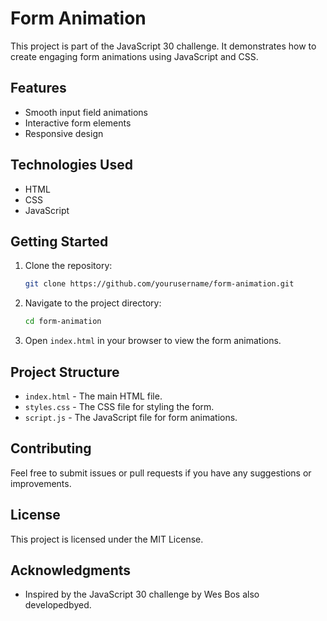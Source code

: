# Form Animation

This project is part of the JavaScript 30 challenge. It demonstrates how to create engaging form animations using JavaScript and CSS.

## Features

- Smooth input field animations
- Interactive form elements
- Responsive design

## Technologies Used

- HTML
- CSS
- JavaScript

## Getting Started

1. Clone the repository:
    ```bash
    git clone https://github.com/yourusername/form-animation.git
    ```
2. Navigate to the project directory:
    ```bash
    cd form-animation
    ```
3. Open `index.html` in your browser to view the form animations.

## Project Structure

- `index.html` - The main HTML file.
- `styles.css` - The CSS file for styling the form.
- `script.js` - The JavaScript file for form animations.

## Contributing

Feel free to submit issues or pull requests if you have any suggestions or improvements.

## License

This project is licensed under the MIT License.

## Acknowledgments

- Inspired by the JavaScript 30 challenge by Wes Bos also developedbyed.

